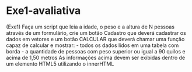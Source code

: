 # Exe1-avaliativa
(Exe1) Faça um script que leia a idade, o peso e a altura de N pessoas através de um         formulário, crie um botão Cadastro que deverá cadastrar os dados em vetores e um botão         CALCULAR que deverá chamar uma função capaz de calcular e mostrar:         - todos os dados lidos em uma tabela com borda         - a quantidade de pessoas com peso superior ou igual a 90 quilos e acima de 1,50             metros         As informações acima devem ser exibidas dentro de um elemento HTML5 utilizando o         innerHTML
